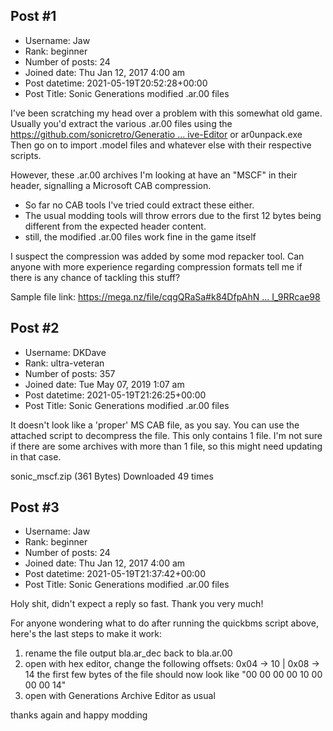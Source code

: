 ## Post #1
- Username: Jaw
- Rank: beginner
- Number of posts: 24
- Joined date: Thu Jan 12, 2017 4:00 am
- Post datetime: 2021-05-19T20:52:28+00:00
- Post Title: Sonic Generations modified .ar.00 files

I've been scratching my head over a problem with this somewhat old game.
Usually you'd extract the various .ar.00 files using the [https://github.com/sonicretro/Generatio ... ive-Editor](https://github.com/sonicretro/Generations-Archive-Editor) or ar0unpack.exe
Then go on to import .model files and whatever else with their respective scripts.

However, these .ar.00 archives I'm looking at have an "MSCF" in their header, signalling a Microsoft CAB compression. 
- So far no CAB tools I've tried could extract these either. 
- The usual modding tools will throw errors due to the first 12 bytes being different from the expected header content.
- still, the modified .ar.00 files work fine in the game itself

I suspect the compression was added by some mod repacker tool. Can anyone with more experience regarding compression formats tell me if there is any chance of tackling this stuff? 

Sample file link:
[https://mega.nz/file/cqgQRaSa#k84DfpAhN ... I_9RRcae98](https://mega.nz/file/cqgQRaSa#k84DfpAhNsywO5YShv9icucxQITsW6gZkI_9RRcae98)
## Post #2
- Username: DKDave
- Rank: ultra-veteran
- Number of posts: 357
- Joined date: Tue May 07, 2019 1:07 am
- Post datetime: 2021-05-19T21:26:25+00:00
- Post Title: Sonic Generations modified .ar.00 files

It doesn't look like a 'proper' MS CAB file, as you say.  You can use the attached script to decompress the file.  This only contains 1 file.  I'm not sure if there are some archives with more than 1 file, so this might need updating in that case.


 sonic_mscf.zip
(361 Bytes) Downloaded 49 times
## Post #3
- Username: Jaw
- Rank: beginner
- Number of posts: 24
- Joined date: Thu Jan 12, 2017 4:00 am
- Post datetime: 2021-05-19T21:37:42+00:00
- Post Title: Sonic Generations modified .ar.00 files

Holy shit, didn't expect a reply so fast. Thank you very much!

For anyone wondering what to do after running the quickbms script above, here's the last steps to make it work:

1) rename the file output bla.ar_dec back to bla.ar.00
2) open with hex editor, change the following offsets: 0x04 -> 10 | 0x08 -> 14
  the first few bytes of the file should now look like "00 00 00 00 10 00 00 00 14"
3) open with Generations Archive Editor as usual

thanks again and happy modding
